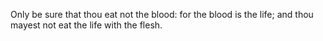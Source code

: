 Only be sure that thou eat not the blood: for the blood is the life; and thou mayest not eat the life with the flesh.
